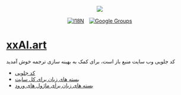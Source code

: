 <p align="center"><a href="https://wac.tax"><img src="https://cdn.jsdelivr.net/gh/wactax/img/logo.svg"/></a></p><p align="center"><a href="https://github.com/wactax/wac.tax/blob/main/doc/README.md#readme"><img alt="I18N" src="https://cdn.jsdelivr.net/gh/wactax/img/t.svg"/></a>　<a href="https://groups.google.com/u/2/g/wactax"><img alt="Google Groups" src="https://cdn.jsdelivr.net/gh/wactax/img/g-groups.svg"/></a></p>

# [xxAI.art](https://xxAI.art)

کد جلویی وب سایت منبع باز است، برای کمک به بهینه سازی ترجمه خوش آمدید

* [کد جلویی](https://github.com/xxai-art/web)
* [بسته های زبان برای کل سایت](https://github.com/xxai-art/web/tree/main/i18n)
* [بسته های زبان برای ماژول های ورود](https://github.com/wacpkg/user/tree/main/ui.i18n)
